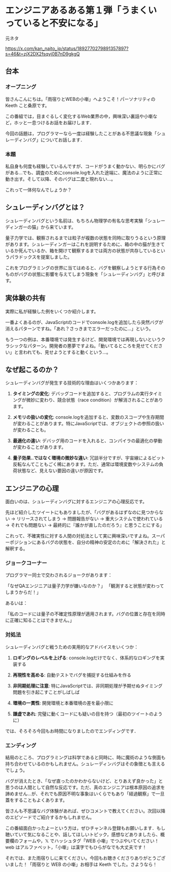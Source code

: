 # エンジニアあるある第１弾「うまくいっていると不安になる」

元ネタ

https://x.com/kan_naito_jp/status/1892770279891357897?s=46&t=zjX2DX2fsqyj0B7nD9gkgQ

## 台本

### オープニング
皆さんこんにちは。「雨宿りとWEBの小噺」へようこそ！パーソナリティの Keeth こと桑原です。

この番組では，目まぐるしく変化するWeb業界の中，興味深い裏話や小噺など，ホッと一息つけるお話をお届けします．

今回の話題は，プログラマーなら一度は経験したことがある不思議な現象「シュレーディンバグ」についてお話します．

### 本題

私自身も何度も経験しているんですが、コードがうまく動かない、明らかにバグがある...でも、調査のためにconsole.logを入れた途端に、魔法のように正常に動き出す。そして以降、そのバグは二度と現れない...。

これって一体何なんでしょうか？

## シュレーディンバグとは？

シュレーディンバグという名前は、もちろん物理学の有名な思考実験「シュレーディンガーの猫」から来ています。

量子力学では、観察されるまでは粒子が複数の状態を同時に取りうるという原理があります。シュレーディンガーはこれを説明するために、箱の中の猫が生きているか死んでいるか、箱を開けて観察するまでは両方の状態が共存しているというパラドックスを提案しました。

これをプログラミングの世界に当てはめると、バグを観察しようとする行為そのものがバグの状態に影響を与えてしまう現象を「シュレーディンバグ」と呼びます。

## 実体験の共有

実際に私が経験した例をいくつか紹介します。

一番よくあるのが、JavaScriptのコードでconsole.logを追加したら突然バグが消えるパターンですね。「あれ？さっきまでエラーだったのに...」という。

もう一つの例は、本番環境では発生するけど、開発環境では再現しないというクラシックなパターン。開発者の悪夢ですよね。「動いてるところを見せてください」と言われても、見せようとすると動くという...。

## なぜ起こるのか？

シュレーディンバグが発生する技術的な理由はいくつかあります：

1. **タイミングの変化**: デバッグコードを追加すると、プログラムの実行タイミングが微妙に変わり、競合状態（race condition）が解消されることがあります。

2. **メモリの扱いの変化**: console.logを追加すると、変数のスコープや生存期間が変わることがあります。特にJavaScriptでは、オブジェクトの参照の扱いが変わることも。

3. **最適化の違い**: デバッグ用のコードを入れると、コンパイラの最適化の挙動が変わることがあります。

4. **量子効果..ではなく環境の微妙な違い**: 冗談半分ですが、宇宙線によるビット反転なんてこともごく稀にあります。ただ、通常は環境変数やシステムの負荷状態など、見えない要因の違いが原因です。

## エンジニアの心理

面白いのは、シュレーディンバグに対するエンジニアの心理反応です。

先ほど紹介したツイートにもありましたが、「バグがあるはずなのに見つからない → リリースされてしまう → 問題報告がない → 重大システムで使われている → それでも問題ない → 最終的に『誰かが直したのだろう』と思うことにする」

これって、不確実性に対する人間の対処法として実に興味深いですよね。スーパーポジションにあるバグの状態を、自分の精神の安定のために「解決された」と解釈する。

### ジョークコーナー

プログラマー同士で交わされるジョークがあります：

「なぜQAエンジニアは量子力学が嫌いなのか？」
「観測すると状態が変わってしまうからだ！」

あるいは：

「私のコードには量子の不確定性原理が適用されます。バグの位置と存在を同時に正確に知ることはできません。」

### 対処法

シュレーディンバグと戦うための実用的なアドバイスをいくつか：

1. **ロギングのレベルを上げる**: console.logだけでなく、体系的なロギングを実装する

2. **再現性を高める**: 自動テストでバグを捕捉する仕組みを作る

3. **非同期処理に注意**: 特にJavaScriptでは、非同期処理が予期せぬタイミング問題を引き起こすことがしばしば

4. **環境の一貫性**: 開発環境と本番環境の差を最小限に

5. **謙虚であれ**: 完璧に動くコードにも疑いの目を持つ（最初のツイートのように）

では、そろそろ今回もお時間になりましたのでエンディングです．

### エンディング

結局のところ、プログラミングは科学であると同時に、時に魔術のような側面も持ち合わせているのかもしれません。シュレーディンバグはその象徴とも言えるでしょう。

バグが消えたとき、「なぜ直ったのかわからないけど、とりあえず良かった」と思うのは人間として自然な反応です。ただ、真のエンジニアは根本原因の追求を諦めません...が、それでも原因不明な事象はいくらでもあり「経過観察」で一旦蓋をすることもよくあります。

皆さんも不思議なバグ体験があれば、ぜひコメントで教えてください。次回以降のエピソードでご紹介するかもしれません。


この番組面白かったよーという方は，ぜひチャンネル登録もお願いします．もし聴いていて気になることや、話してほしいトピック，感想などありましたら、概要欄のフォームや，𝕏 でハッシュタグ「WEB 小噺」でつぶやいてください！web はアルファベット，「小噺」は漢字でもひらがなでも大丈夫です！

それでは、また雨宿りしに来てください。今回もお聴きくださりありがとうございました！「雨宿りと WEB の小噺」お相手は Keeth でした。さようなら！

